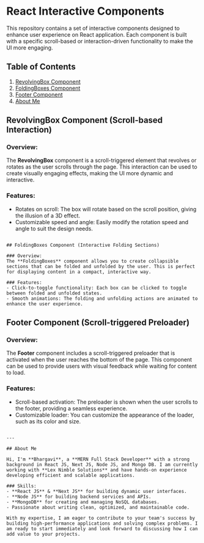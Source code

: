 # React Interactive Components

This repository contains a set of interactive components designed to enhance user experience on React application. Each component is built with a specific scroll-based or interaction-driven functionality to make the UI more engaging.

## Table of Contents

1. [RevolvingBox Component](#revolvingbox-component-scroll-based-interaction)
2. [FoldingBoxes Component](#foldingboxes-component-interactive-folding-sections)
3. [Footer Component](#footer-component-scroll-triggered-preloader)
4. [About Me](#about-me)

## RevolvingBox Component (Scroll-based Interaction)

### Overview:
The **RevolvingBox** component is a scroll-triggered element that revolves or rotates as the user scrolls through the page. This interaction can be used to create visually engaging effects, making the UI more dynamic and interactive.

### Features:
- Rotates on scroll: The box will rotate based on the scroll position, giving the illusion of a 3D effect.
- Customizable speed and angle: Easily modify the rotation speed and angle to suit the design needs.

```

## FoldingBoxes Component (Interactive Folding Sections)

### Overview:
The **FoldingBoxes** component allows you to create collapsible sections that can be folded and unfolded by the user. This is perfect for displaying content in a compact, interactive way.

### Features:
- Click-to-toggle functionality: Each box can be clicked to toggle between folded and unfolded states.
- Smooth animations: The folding and unfolding actions are animated to enhance the user experience.

```

## Footer Component (Scroll-triggered Preloader)

### Overview:
The **Footer** component includes a scroll-triggered preloader that is activated when the user reaches the bottom of the page. This component can be used to provide users with visual feedback while waiting for content to load.

### Features:
- Scroll-based activation: The preloader is shown when the user scrolls to the footer, providing a seamless experience.
- Customizable loader: You can customize the appearance of the loader, such as its color and size.

```

---

## About Me

Hi, I'm **Bhargavi**, a **MERN Full Stack Developer** with a strong background in React JS, Next JS, Node JS, and Mongo DB. I am currently working with **Lex Nimble Solutions** and have hands-on experience developing efficient and scalable applications.

### Skills:
- **React JS** & **Next JS** for building dynamic user interfaces.
- **Node JS** for building backend services and APIs.
- **MongoDB** for creating and managing NoSQL databases.
- Passionate about writing clean, optimized, and maintainable code.

With my expertise, I am eager to contribute to your team's success by building high-performance applications and solving complex problems. I am ready to start immediately and look forward to discussing how I can add value to your projects.
